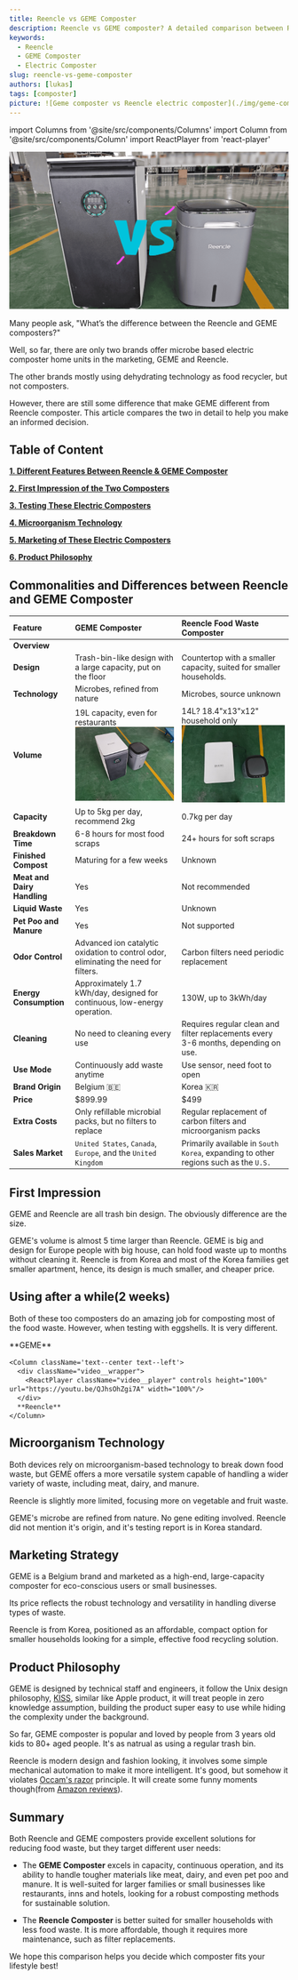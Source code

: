 ```yaml
---
title: Reencle vs GEME Composter
description: Reencle vs GEME composter? A detailed comparison between Reencle and GEME composter to help you choose the best one for sustainable food waste management.
keywords:
  - Reencle
  - GEME Composter
  - Electric Composter
slug: reencle-vs-geme-composter
authors: [lukas]
tags: [composter]
picture: ![Geme composter vs Reencle electric composter](./img/geme-composter-vs-reencle-composter.jpg) 
---
```


<head>
    <meta charSet="utf-8" />
    <meta name="twitter:card" content="summary_large_image" />
    <meta data-rh="true" property="og:image" content="https://www.geme.bio/assets/images/geme-vs-reencle-63804f34b568a2a8f9335bd94054e0a1.png" />
    <meta data-rh="true" name="twitter:image" content="https://www.geme.bio/assets/images/geme-vs-reencle-63804f34b568a2a8f9335bd94054e0a1.png"/>
    <meta data-rh="true" property="og:url" content="https://www.geme.bio"/>
    <meta data-rh="true" property="og:locale" content="en"/>
</head>

import Columns from '@site/src/components/Columns'
import Column from '@site/src/components/Column'
import ReactPlayer from 'react-player'

![Reencle vs GEME Composter](./img/geme-vs-reencle.png)

Many people ask, "What’s the difference between the Reencle and GEME composters?"

Well, so far, there are only two brands offer microbe based electric composter home units in the marketing, GEME and Reencle.

The other brands mostly using dehydrating technology as food recycler, but not composters.

However, there are still some difference that make GEME different from Reencle composter. This article compares the two in detail to help you make an informed decision.

## Table of Content ## 

[**1. Different Features Between Reencle & GEME Composter**](#commonalities-and-differences-between-reencle-and-geme-composter)

[**2. First Impression of the Two Composters**](#first-impression)

[**3. Testing These Electric Composters**](#using-after-a-while2-weeks)

[**4. Microorganism Technology**](#microorganism-technology)

[**5. Marketing of These Electric Composters**](#marketing-strategy)

[**6. Product Philosophy**](#product-philosophy)

<!-- truncate -->

## Commonalities and Differences between Reencle and GEME Composter

| Feature                     | GEME Composter                                                                                                                                                                      | Reencle Food Waste Composter                                                                                                                                                       |
| :-------------------------- | :---------------------------------------------------------------------------------------------------------------------------------------------------------------------------------- | :--------------------------------------------------------------------------------------------------------------------------------------------------------------------------------- |
| **Overview**                | <div className="video__wrapper"><ReactPlayer className="video__player" controls height="100%" url="https://youtu.be/KTn9HMf1DBc" width="100%"/></div>                               | <div className="video__wrapper"><ReactPlayer className="video__player" controls height="100%" url="https://youtu.be/wGmt-L--V8k" width="100%"/></div>                              |
| **Design**                  | Trash-bin-like design with a large capacity, put on the floor                                                                                                                       | Countertop with a smaller capacity, suited for smaller households.                                                                                                                 |
| **Technology**              | Microbes, refined from nature                                                                                                                                                       | Microbes, source unknown                                                                                                                                                           |
| **Volume**                  | 19L capacity, even for restaurants ![Reencle vs GEME Composter](./img/geme-vs-reencle-size.png)                                                                                     | 14L? 18.4"x13"x12" household only ![Reencle vs GEME Composter Top View](./img/geme-vs-reencle-size-top.png)                                                                        |
| **Capacity**                | Up to 5kg per day, recommend 2kg                                                                                                                                                    | 0.7kg per day                                                                                                                                                                      |
| **Breakdown Time**          | 6-8 hours for most food scraps                                                                                                                                                      | 24+ hours for soft scraps                                                                                                                                                          |
| **Finished Compost**        | Maturing for a few weeks                                                                                                                                                            | Unknown                                                                                                                                                                            |
| **Meat and Dairy Handling** | Yes                                                                                                                                                                                 | Not recommended                                                                                                                                                                    |
| **Liquid Waste**            | Yes                                                                                                                                                                                 | Unknown                                                                                                                                                                            |
| **Pet Poo and Manure**      | Yes                                                                                                                                                                                 | Not supported                                                                                                                                                                      |
| **Odor Control**            | Advanced ion catalytic oxidation to control odor, eliminating the need for filters.                                                                                                 | Carbon filters need periodic replacement                                                                                                                                           |
| **Energy Consumption**      | Approximately 1.7 kWh/day, designed for continuous, low-energy operation.                                                                                                           | 130W, up to 3kWh/day                                                                                                                                                               |
| **Cleaning**                | No need to cleaning every use                                                                                                                                                       | Requires regular clean and filter replacements every 3-6 months, depending on use.                                                                                                 |
| **Use Mode**                | Continuously add waste anytime<div className="video__wrapper"><ReactPlayer className="video__player" controls height="100%" url="https://youtu.be/LZzssf_gebU" width="100%"/></div> | Use sensor, need foot to open<div className="video__wrapper"><ReactPlayer className="video__player" controls height="100%" url="https://youtu.be/eHi8qMaVw2I" width="100%"/></div> |
| **Brand Origin**            | Belgium 🇧🇪                                                                                                                                                                          | Korea 🇰🇷                                                                                                                                                                           |
| **Price**                   | $899.99                                                                                                                                                                             | $499                                                                                                                                                                               |
| **Extra Costs**             | Only refillable microbial packs, but no filters to replace                                                                                                                          | Regular replacement of carbon filters and microorganism packs                                                                                                                      |
| **Sales Market**            | `United States`, `Canada`, `Europe`, and the `United Kingdom`                                                                                                                       | Primarily available in `South Korea`, expanding to other regions such as the `U.S.`                                                                                                |

## First Impression

GEME and Reencle are all trash bin design. The obviously difference are the size.

<div className="video__wrapper"><ReactPlayer className="video__player" controls height="100%" url="https://youtube.com/shorts/l985Jx-BKOU" width="100%"/></div>

GEME's volume is almost 5 time larger than Reencle.
GEME is big and design for Europe people with big house, can hold food waste up to months without cleaning it.
Reencle is from Korea and most of the Korea families get smaller apartment, hence, its design is much smaller, and cheaper price.

## Using after a while(2 weeks)

Both of these too composters do an amazing job for composting most of the food waste. However, when testing with eggshells.
It is very different.

<div className="">
  <div className="video__wrapper">
      <ReactPlayer className="video__player" controls height="100%" url="https://youtu.be/a5Wi8Rkx7ps" width="100%"/>
  </div>

  <Columns>
    <Column className='text--left'>
      <div className="video__wrapper">
        <ReactPlayer className="video__player" controls height="100%" url="https://youtu.be/gD-kO5KGkm4" width="100%"/>
      </div>
      **GEME**
    </Column>
  
    <Column className='text--center text--left'>
      <div className="video__wrapper">
        <ReactPlayer className="video__player" controls height="100%" url="https://youtu.be/QJhsOhZgi7A" width="100%"/>
      </div>
      **Reencle**
    </Column>
  </Columns>
</div>


## Microorganism Technology

Both devices rely on microorganism-based technology to break down food waste, but GEME offers a more versatile system capable of handling a wider variety of waste, including meat, dairy, and manure.

Reencle is slightly more limited, focusing more on vegetable and fruit waste.

GEME's microbe are refined from nature. No gene editing involved.
Reencle did not mention it's origin, and it's testing report is in Korea standard.

[//]: # "![Reencle Design](./img/img_10.png)"

## Marketing Strategy

GEME is a Belgium brand and marketed as a high-end, large-capacity composter for eco-conscious users or small businesses.

Its price reflects the robust technology and versatility in handling diverse types of waste.

Reencle is from Korea, positioned as an affordable, compact option for smaller households looking for a simple, effective food recycling solution.

## Product Philosophy

GEME is designed by technical staff and engineers, it follow the Unix design philosophy, [KISS](https://en.wikipedia.org/wiki/KISS_principle), similar like Apple product, it will treat people in zero knowledge assumption, building the product super easy to use while hiding the complexity under the background.

So far, GEME composter is popular and loved by people from 3 years old kids to 80+ aged people. It's as natrual as using a regular trash bin.

Reencle is modern design and fashion looking, it involves some simple mechanical automation to make it more intelligent.
It's good, but somehow it violates [Occam's razor](https://en.wikipedia.org/wiki/Occam%27s_razor) principle.
It will create some funny moments though(from [Amazon reviews](https://www.amazon.com/gp/customer-reviews/R20WQRDSH2WUZJ/ref=cm_cr_arp_d_rvw_ttl)).

<div className="video__wrapper"><ReactPlayer className="video__player" controls height="100%" url="https://youtu.be/eHi8qMaVw2I" width="100%"/></div>

## Summary

Both Reencle and GEME composters provide excellent solutions for reducing food waste, but they target different user needs:

- The **GEME Composter** excels in capacity, continuous operation, and its ability to handle tougher materials like meat,
  dairy, and even pet poo and manure. It is well-suited for larger families or small businesses like restaurants, inns and hotels, looking for a robust composting methods for sustainable solution.

- The **Reencle Composter** is better suited for smaller households with less food waste. It is more affordable,
  though it requires more maintenance, such as filter replacements.

We hope this comparison helps you decide which composter fits your lifestyle best!

